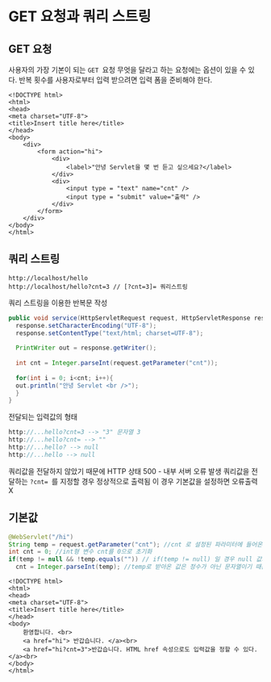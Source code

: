 # GET 요청과 쿼리 스트링

## GET 요청
사용자의 가장 기본이 되는 ```GET ```요청
무엇을 달라고 하는 요청에는 옵션이 있을 수 있다.
반복 횟수를 사용자로부터 입력 받으려면 입력 폼을 준비해야 한다.
```HTML5
<!DOCTYPE html>
<html>
<head>
<meta charset="UTF-8">
<title>Insert title here</title>
</head>
<body>
	<div>
		<form action="hi">
			<div>
				<label>"안녕 Servlet을 몇 번 듣고 싶으세요?</label>
			</div>
			<div>
				<input type = "text" name="cnt" />
				<input type = "submit" value="출력" />
			</div>
		</form>
	</div>
</body>
</html>
```

## 쿼리 스트링

```
http://localhost/hello
http://localhost/hello?cnt=3 // [?cnt=3]= 쿼리스트링
```

쿼리 스트링을 이용한 반복문 작성

```java
public void service(HttpServletRequest request, HttpServletResponse response) throws ServletException, IOException{
  response.setCharacterEncoding("UTF-8");
  response.setContentType("text/html; charset=UTF-8");
  
  PrintWriter out = response.getWriter();
  
  int cnt = Integer.parseInt(request.getParameter("cnt"));
  
  for(int i = 0; i<cnt; i++){
  out.println("안녕 Servlet <br />");
  }
}
```
전달되는 입력값의 형태
```java
http://...hello?cnt=3 --> "3" 문자열 3
http://...hello?cnt= --> ""
http://...hello? --> null
http://...hello --> null
```



쿼리값을 전달하지 않았기 때문에 HTTP 상태 500 - 내부 서버 오류 발생
쿼리값을 전달하는 ```?cnt= ```를 지정할 경우 정상적으로 출력됨
이 경우 기본값을 설정하면 오류출력 X

## 기본값
```java
@WebServlet("/hi")
String temp = request.getParameter("cnt"); //cnt 로 설정된 파라미터에 들어온 값을 String 형 변수 temp에 저장
int cnt = 0; //int형 변수 cnt를 0으로 초기화
if(temp != null && !temp.equals("")) // if(temp != null) 일 경우 null 값의 경우에만 해당하고 "" 공백처리가 불가능하기 때문에 &&연산으로 동시검사
  cnt = Integer.parseInt(temp); //temp로 받아온 값은 정수가 아닌 문자열이기 때문에 Integer.parseInt를 통해 정수로 변환.
```
```HTML5
<!DOCTYPE html>
<html>
<head>
<meta charset="UTF-8">
<title>Insert title here</title>
</head>
<body>
	환영합니다. <br>
	<a href="hi"> 반갑습니다. </a><br>
	<a href="hi?cnt=3">반갑습니다. HTML href 속성으로도 입력값을 정할 수 있다. </a><br>
</body>
</html>
```
